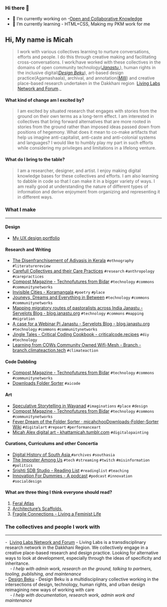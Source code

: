 ### Hi there 👋

- 🔭 I’m currently working on -[Open and Collaborative Knowledge](https://github.com/micahchoo/Public-Making)
- 🌱 I’m currently learning - HTML+CSS, Making my PKM work for me


## Hi, My name is Micah  

>I work with various collectives learning to nurture conversations, efforts and people. I do this through creative making and facilitating cross-conversations. I work/have worked with these collectives in the domains of open community technology(_[Janastu,](https://open.janastu.org/)_), human rights in the inclusive digital(_[Design Beku](https://designbeku.in/)_), art-based design practice(Agamashaala), archival, and annotation(_[Milli](https://www.milli.link/)_) and creative place-based research undertaken in the Dakkhani region  [Living Labs Network and Forum](https://linktr.ee/llnaf)._
  
#### What kind of change am I excited by?

>I am excited by situated research that engages with stories from the ground on their own terms as a long-term effect. I am interested in collectives that bring forward alternatives that are more rooted in stories from the ground rather than imposed ideas passed down from positions of hegemony. What does it mean to co-make artifacts that help us imagine anti-capitalist, anti-caste and anti-colonial systems and languages? I would like to humbly play my part in such efforts while considering my privileges and limitations in a lifelong venture.

#### What do I bring to the table?

>I am a researcher, designer, and artist. I enjoy making digital knowledge bases for these collectives and efforts. I am also learning to dabble in code so that I can make it in a bigger variety of ways. I am really good at understanding the nature of different types of information and derive enjoyment from organizing and representing it in different ways. 

### What I make
---
#### Design
-   [My UX design portfolio](https://khattamicah.tumblr.com/UXDportfolio)

#### Research and Writing

- [The Disenfranchisement of Adivasis in Kerala](https://khattamicah.xyz/the-disenfranchisement-of-adivasis-in-kerala) `#ethnography` `#literaturereview`
- [Carefull Collectives and their Care Practices](https://khattamicah.xyz/carefull-collectives-and-their-care-practices) `#research` `#anthropology` `#carepractices`
- [Compost Magazine - Technofutures from Bidar](https://one.compost.digital/fertile-technofutures-from-bidar) `#technology` `#commons` `#communitynetworks`
- [Invisible Cities - Koramangala](https://khattamicah.xyz/invisible-cities-koramangala) `#poetry` `#place`
- [Jouneys, Dreams and Everything in Between](https://blog.janastu.org/journeys-dreams-and-everything-in-between) `#technology` `#commons` `#communitynetworks`
- [Mapping migratory routes of pastoralists across India Janastu - Servelots Blog - blog.janastu.org](https://blog.janastu.org/mapping-migratory-routes-of-pastoralists) `#technology` `#commons` `#mapping` `#migration`
- [A case for a Webinar Pi Janastu - Servelots Blog - blog.janastu.org](https://blog.janastu.org/a-case-for-a-webinar-pi) `#technology` `#commons` `#communitynetworks`
- [Jingle Tales - Critical Coding Cookbook - criticalcode.recipes](https://criticalcode.recipes/contributions/jingle-tales) `#diy` `#technology`
- [Learning from COWs Community Owned Wifi-Mesh - Branch - branch.climateaction.tech](https://branch.climateaction.tech/issues/issue-4/cows) `#climateaction`

#### Code Dabbling
- [Compost Magazine - Technofutures from Bidar](https://one.compost.digital/fertile-technofutures-from-bidar) `#technology` `#commons` `#communitynetworks`
- [Downloads Folder Sorter](https://github.com/micahchoo/Downloads-Folder-Sorter) `#aicode`

#### Art
- [Speculative Storytelling in Wayanad](https://khattamicah.xyz/speculative-storytelling-in-wayanad) `#imaginations` `#place` `#design`
- [Compost Magazine - Technofutures from Bidar](https://one.compost.digital/fertile-technofutures-from-bidar) `#technology` `#commons` `#communitynetworks`
- [Fever Dream of the Folder Sorter · micahchooDownloads-Folder-Sorter Wiki](https://github.com/micahchoo/Downloads-Folder-Sorter/wiki/Fever-Dream-of-the-Folder-Sorter) `#digitalart` `#repoart` `#performanceart`
- [Micah Alex digital art - khattamicah.tumblr.com](https://khattamicah.tumblr.com/tagged/digital%20art) `#digitalopainting`

#### Curations, Curriculums and other Concertia
- [Digital History of South Asia ](https://github.com/micahchoo/awesome-digital-history-South-Asia) `#archives` `#southasia`
- [The Imposter Among Us](https://khattamicah.xyz/the-imposter-among-us) `#tech` `#streaming` `#twitch` `#misinformation` `#politics`
- [Srishti SDB Studio - Reading List](https://khattamicah.xyz/srishti-sdb-studio-reading-list) `#readinglist` `#teaching`
- [Innovation For Dummies - A podcast](https://khattamicah.xyz/innovation-for-dummies-a-podcast) `#podcast` `#innovation` `#socialdesign`




#### What are three thing I think everyone should read?
1. [Feral Atlas](https://feralatlas.supdigital.org/?cd=true&rr=true&cdex=true)
2. [Architecture’s Scaffolds,](https://www.e-flux.com/architecture/overgrowth/221616/architecture-s-scaffolds/)
3. [Fragile Connections - Living a Feminist Life](https://read.dukeupress.edu/books/book/1933/chapter-abstract/191601/Fragile-Connections?redirectedFrom=fulltext)



### The collectives and people I work with  
---
  
-  [Living Labs Network and Forum](https://linktr.ee/llnaf) - Living Labs is a transdisciplinary research network in the Dakkhani Region. We collectively engage in a creative place-based research and design practice. Looking for alternative ways to look at development, especially through the ideas of specificity and inheritance.  
    *- I help with admin work, research on the ground, talking to partners, tooling, publishing, and maintenance*  
- [Design Beku](https://designbeku.in) - Design Beku is a multidisciplinary collective working in the intersections of design, technology, human rights, and urban design reimagining new ways of working with care   
    *- I help with documentation, research work, admin work and maintenance*  








